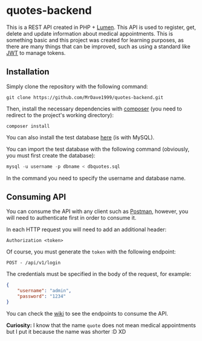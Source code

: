 # quotes-backend

This is a REST API created in PHP + [Lumen](https://github.com/laravel/lumen). This API is used to register, get, delete and update information about medical appointments. This is something basic and this project was created for learning purposes, as there are many things that can be improved, such as using a standard like [JWT](https://jwt.io/introduction) to manage tokens.

## Installation

Simply clone the repository with the following command:
```git
git clone https://github.com/MrDave1999/quotes-backend.git
```

Then, install the necessary dependencies with [composer](https://getcomposer.org/download/) (you need to redirect to the project's working directory):
```composer
composer install
```
You can also install the test database [here](https://gist.github.com/MrDave1999/47b5523d35848fd8b29b4315f47bf8f0/archive/0c84e321573c88ffd1d0bef80d39a2063146fb1a.zip) (is with MySQL).

You can import the test database with the following command (obviously, you must first create the database):
```sql
mysql -u username -p dbname < dbquotes.sql
```
In the command you need to specify the username and database name.

## Consuming API

You can consume the API with any client such as [Postman](https://www.postman.com/), however, you will need to authenticate first in order to consume it.

In each HTTP request you will need to add an additional header:
```
Authorization <token>
```
Of course, you must generate the `token` with the following endpoint:
```
POST - /api/v1/login
```
The credentials must be specified in the body of the request, for example:
```json
{
    "username": "admin",
    "password": "1234"
}
```
You can check the [wiki](https://github.com/MrDave1999/quotes-backend/wiki/API-Endpoints) to see the endpoints to consume the API.

**Curiosity:** I know that the name `quote` does not mean medical appointments but I put it because the name was shorter :D XD
